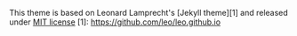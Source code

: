 This theme is based on Leonard Lamprecht's [Jekyll theme][1] and released under [MIT license](LICENSE)
[1]: https://github.com/leo/leo.github.io
